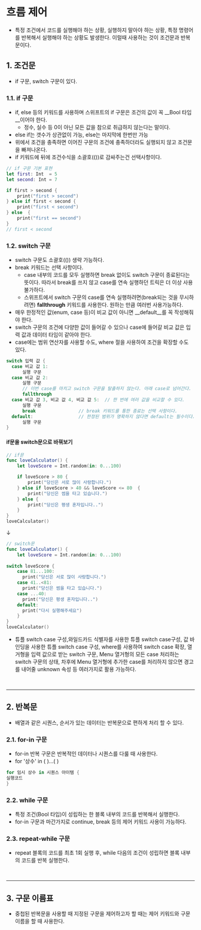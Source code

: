 # 흐름 제어
- 특정 조건에서 코드를 실행해야 하는 상황, 실행하지 말아야 하는 상황, 특정 명령어를 반복해서 실행해야 하는 상황도 발생한다. 이럴때 사용하는 것이 조건문과 반복문이다.

## 1. 조건문
- if 구문, switch 구문이 있다.

### 1.1. if 구문
- if, else 등의 키워드를 사용하며 스위프트의 if 구문은 조건의 값이 꼭 __Bool 타입__이어야 한다.
   - 정수, 실수 등 0이 아닌 모든 값을 참으로 취급하지 않는다는 말이다.
- else if는 갯수가 상관없이 가능, else는 마지막에 한번만 가능
- 위에서 조건을 충족하면 이어진 구문의 조건에 충족하더라도 실행되지 않고 조건문을 빠져나온다.
- if 키워드에 뒤에 조건수식을 소괄호(())로 감싸주는건 선택사항이다.
```swift
// if 구문 기본 표현
let first: Int  = 5
let second: Int = 7

if first > second {
    print("first > second")
} else if first < second {
    print("first < second")
} else  {
    print("first == second")
}
// first < second
```

### 1.2. switch 구문
- switch 구문도 소괄호(()) 생략 가능하다.
- break 키워드는 선택 사항이다.
   - case 내부의 코드를 모두 실행하면 break 없이도 switch 구문이 종료된다는 뜻이다. 따라서 break를 쓰지 않고 case를 연속 실행하던 트릭은 더 이상 사용 불가하다. 
   - 스위프트에서 switch 구문의 case를 연속 실행하려면(break되는 것을 무시하려면) __fallthrough__ 키워드를 사용한다. 원하는 만큼 여러번 사용가능하다.
- 매우 한정적인 값(enum, case 등)이 비교 값이 아니면 __default__를 꼭 작성해줘야 한다.
- switch 구문의 조건에 다양한 값이 들어갈 수 있으나 case에 들어갈 비교 값은 입력 값과 데이터 타임이 같아야 한다.
- case에는 범위 연산자를 사용할 수도, where 절을 사용하여 조건을 확장할 수도 있다.
```swift
switch 입력 값 {
  case 비교 값 1:
      실행 구문
  case 비교 값 2:
      실행 구문
      // 이번 case를 마치고 switch 구문을 탈출하지 않는다. 아래 case로 넘어간다.
      fallthrough
  case 비교 값 3, 비교 값 4, 비교 값 5:  // 한 번에 여러 값을 비교할 수 있다.
      실행 구문
      break                // break 키워드를 통한 종료는 선택 사항이다.
  default:                 // 한정된 범위가 명확하지 않다면 default는 필수이다.
      실행 구문
}
```
#### if문을 switch문으로 바꿔보기
```swift
// if문
func loveCalculator() {
    let loveScore = Int.random(in: 0...100)

    if loveScore > 80 {
        print("당신은 서로 많이 사랑합니다.")
    } else if loveScore > 40 && loveScore <= 80  {
        print("당신은 썸을 타고 있습니다.")
    } else {
        print("당신은 평생 혼자입니다..")
    }
}
loveCalculator()
```
↓
```swift
// switch문
func loveCalculator() {
    let loveScore = Int.random(in: 0...100)
    
switch loveScore {
    case 81...100:
      print("당신은 서로 많이 사랑합니다.")
    case 41..<81:
      print("당신은 썸을 타고 있습니다.")
    case ...40:
      print("당신은 평생 혼자입니다..")
    default:
      print("다시 실행해주세요")
    }
}
loveCalculator()
```
- 튜플 switch case 구성,와일드카드 식별자를 사용한 튜플 switch case구성, 값 바인딩을 사용한 튜플 switch case 구성, where를 사용하여 switch case 확장, 열거형을 입력 값으로 받는 switch 구문, Menu 열거형의 모든 case 처리하는 switch 구문의 상태, 차후에 Menu 열거형에 추가한 case를 처리하지 않으면 경고를 내어줄 unknown 속성 등 여러가지로 활용 가능하다.

<br/>

------------------

## 2. 반복문
- 배열과 같은 시퀀스, 순서가 있는 데이터는 반복문으로 편하게 처리 할 수 있다.

### 2.1. for-in 구문
- for-in 반복 구문은 반복적인 데이터나 시퀀스를 다룰 때 사용한다.
- for '상수' in ( )...( ) 
```swift
for 임시 상수 in 시퀀스 아이템 {
실행코드
}
```

### 2.2. while 구문
- 특정 조건(Bool 타입)이 성립하는 한 블록 내부의 코드를 반복해서 실행한다.
- for-in 구문과 마간가지로 continue, break 등의 제어 키워드 사용이 가능하다.


### 2.3. repeat-while 구문
- repeat 블록의 코드를 최초 1회 실행 후, while 다음의 조건이 성립하면 블록 내부의 코드를 반복 실행한다.

<br/>

-----------------

## 3. 구문 이름표
- 중첩된 반복문을 사용할 때 지정된 구문을 제어하고자 할 때는 제어 키워드와 구문 이름을 할 때 사용한다.
